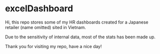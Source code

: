 # excelDashboard

Hi, this repo stores some of my HR dashboards created for a Japanese retailer (name omitted) sited in Vietnam.

Due to the sensitivity of internal data, most of the stats has been made up.


Thank you for visiting my repo, have a nice day!
